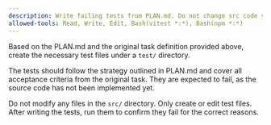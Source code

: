 ```yaml
---
description: Write failing tests from PLAN.md. Do not change src code yet.
allowed-tools: Read, Write, Edit, Bash(vitest *:*), Bash(npm *:*)
---
```

Based on the PLAN.md and the original task definition provided above, create the necessary test files under a `test/` directory.

The tests should follow the strategy outlined in PLAN.md and cover all acceptance criteria from the original task. They are expected to fail, as the source code has not been implemented yet.

Do not modify any files in the `src/` directory. Only create or edit test files. After writing the tests, run them to confirm they fail for the correct reasons.